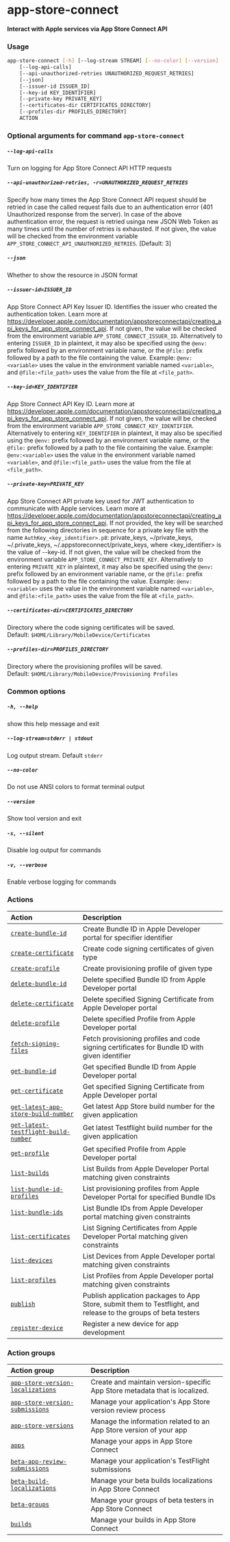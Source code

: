 
app-store-connect
=================


**Interact with Apple services via App Store Connect API**
### Usage
```bash
app-store-connect [-h] [--log-stream STREAM] [--no-color] [--version] [-s] [-v]
    [--log-api-calls]
    [--api-unauthorized-retries UNAUTHORIZED_REQUEST_RETRIES]
    [--json]
    [--issuer-id ISSUER_ID]
    [--key-id KEY_IDENTIFIER]
    [--private-key PRIVATE_KEY]
    [--certificates-dir CERTIFICATES_DIRECTORY]
    [--profiles-dir PROFILES_DIRECTORY]
    ACTION
```
### Optional arguments for command `app-store-connect`

##### `--log-api-calls`


Turn on logging for App Store Connect API HTTP requests
##### `--api-unauthorized-retries, -r=UNAUTHORIZED_REQUEST_RETRIES`


Specify how many times the App Store Connect API request should be retried in case the called request fails due to an authentication error (401 Unauthorized response from the server). In case of the above authentication error, the request is retried usinga new JSON Web Token as many times until the number of retries is exhausted. If not given, the value will be checked from the environment variable `APP_STORE_CONNECT_API_UNAUTHORIZED_RETRIES`. [Default: 3]
##### `--json`


Whether to show the resource in JSON format
##### `--issuer-id=ISSUER_ID`


App Store Connect API Key Issuer ID. Identifies the issuer who created the authentication token. Learn more at https://developer.apple.com/documentation/appstoreconnectapi/creating_api_keys_for_app_store_connect_api. If not given, the value will be checked from the environment variable `APP_STORE_CONNECT_ISSUER_ID`. Alternatively to entering `ISSUER_ID` in plaintext, it may also be specified using the `@env:` prefix followed by an environment variable name, or the `@file:` prefix followed by a path to the file containing the value. Example: `@env:<variable>` uses the value in the environment variable named `<variable>`, and `@file:<file_path>` uses the value from the file at `<file_path>`.
##### `--key-id=KEY_IDENTIFIER`


App Store Connect API Key ID. Learn more at https://developer.apple.com/documentation/appstoreconnectapi/creating_api_keys_for_app_store_connect_api. If not given, the value will be checked from the environment variable `APP_STORE_CONNECT_KEY_IDENTIFIER`. Alternatively to entering `KEY_IDENTIFIER` in plaintext, it may also be specified using the `@env:` prefix followed by an environment variable name, or the `@file:` prefix followed by a path to the file containing the value. Example: `@env:<variable>` uses the value in the environment variable named `<variable>`, and `@file:<file_path>` uses the value from the file at `<file_path>`.
##### `--private-key=PRIVATE_KEY`


App Store Connect API private key used for JWT authentication to communicate with Apple services. Learn more at https://developer.apple.com/documentation/appstoreconnectapi/creating_api_keys_for_app_store_connect_api. If not provided, the key will be searched from the following directories in sequence for a private key file with the name `AuthKey_<key_identifier>.p8`: private_keys, ~/private_keys, ~/.private_keys, ~/.appstoreconnect/private_keys, where <key_identifier> is the value of --key-id. If not given, the value will be checked from the environment variable `APP_STORE_CONNECT_PRIVATE_KEY`. Alternatively to entering `PRIVATE_KEY` in plaintext, it may also be specified using the `@env:` prefix followed by an environment variable name, or the `@file:` prefix followed by a path to the file containing the value. Example: `@env:<variable>` uses the value in the environment variable named `<variable>`, and `@file:<file_path>` uses the value from the file at `<file_path>`.
##### `--certificates-dir=CERTIFICATES_DIRECTORY`


Directory where the code signing certificates will be saved. Default:&nbsp;`$HOME/Library/MobileDevice/Certificates`
##### `--profiles-dir=PROFILES_DIRECTORY`


Directory where the provisioning profiles will be saved. Default:&nbsp;`$HOME/Library/MobileDevice/Provisioning Profiles`
### Common options

##### `-h, --help`


show this help message and exit
##### `--log-stream=stderr | stdout`


Log output stream. Default `stderr`
##### `--no-color`


Do not use ANSI colors to format terminal output
##### `--version`


Show tool version and exit
##### `-s, --silent`


Disable log output for commands
##### `-v, --verbose`


Enable verbose logging for commands
### Actions

|Action|Description|
| :--- | :--- |
|[`create-bundle-id`](create-bundle-id.md)|Create Bundle ID in Apple Developer portal for specifier identifier|
|[`create-certificate`](create-certificate.md)|Create code signing certificates of given type|
|[`create-profile`](create-profile.md)|Create provisioning profile of given type|
|[`delete-bundle-id`](delete-bundle-id.md)|Delete specified Bundle ID from Apple Developer portal|
|[`delete-certificate`](delete-certificate.md)|Delete specified Signing Certificate from Apple Developer portal|
|[`delete-profile`](delete-profile.md)|Delete specified Profile from Apple Developer portal|
|[`fetch-signing-files`](fetch-signing-files.md)|Fetch provisioning profiles and code signing certificates         for Bundle ID with given identifier|
|[`get-bundle-id`](get-bundle-id.md)|Get specified Bundle ID from Apple Developer portal|
|[`get-certificate`](get-certificate.md)|Get specified Signing Certificate from Apple Developer portal|
|[`get-latest-app-store-build-number`](get-latest-app-store-build-number.md)|Get latest App Store build number for the given application|
|[`get-latest-testflight-build-number`](get-latest-testflight-build-number.md)|Get latest Testflight build number for the given application|
|[`get-profile`](get-profile.md)|Get specified Profile from Apple Developer portal|
|[`list-builds`](list-builds.md)|List Builds from Apple Developer Portal matching given constraints|
|[`list-bundle-id-profiles`](list-bundle-id-profiles.md)|List provisioning profiles from Apple Developer Portal for specified Bundle IDs|
|[`list-bundle-ids`](list-bundle-ids.md)|List Bundle IDs from Apple Developer portal matching given constraints|
|[`list-certificates`](list-certificates.md)|List Signing Certificates from Apple Developer Portal matching given constraints|
|[`list-devices`](list-devices.md)|List Devices from Apple Developer portal matching given constraints|
|[`list-profiles`](list-profiles.md)|List Profiles from Apple Developer portal matching given constraints|
|[`publish`](publish.md)|Publish application packages to App Store, submit them to Testflight, and release to the groups of beta testers|
|[`register-device`](register-device.md)|Register a new device for app development|

### Action groups

|Action group|Description|
| :--- | :--- |
|[`app-store-version-localizations`](app-store-version-localizations.md)|Create and maintain version-specific App Store metadata that is localized.|
|[`app-store-version-submissions`](app-store-version-submissions.md)|Manage your application's App Store version review process|
|[`app-store-versions`](app-store-versions.md)|Manage the information related to an App Store version of your app|
|[`apps`](apps.md)|Manage your apps in App Store Connect|
|[`beta-app-review-submissions`](beta-app-review-submissions.md)|Manage your application's TestFlight submissions|
|[`beta-build-localizations`](beta-build-localizations.md)|Manage your beta builds localizations in App Store Connect|
|[`beta-groups`](beta-groups.md)|Manage your groups of beta testers in App Store Connect|
|[`builds`](builds.md)|Manage your builds in App Store Connect|
